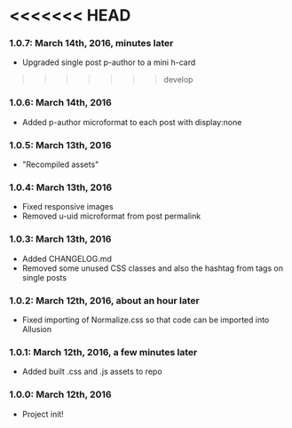 <<<<<<< HEAD
=======
### 1.0.7: March 14th, 2016, minutes later
* Upgraded single post p-author to a mini h-card

>>>>>>> develop
### 1.0.6: March 14th, 2016
* Added p-author microformat to each post with display:none

### 1.0.5: March 13th, 2016
* "Recompiled assets"

### 1.0.4: March 13th, 2016
* Fixed responsive images
* Removed u-uid microformat from post permalink

### 1.0.3: March 13th, 2016
* Added CHANGELOG.md
* Removed some unused CSS classes and also the hashtag from tags on single posts

### 1.0.2: March 12th, 2016, about an hour later
* Fixed importing of Normalize.css so that code can be imported into Allusion

### 1.0.1: March 12th, 2016, a few minutes later
* Added built .css and .js assets to repo

### 1.0.0: March 12th, 2016
* Project init!
